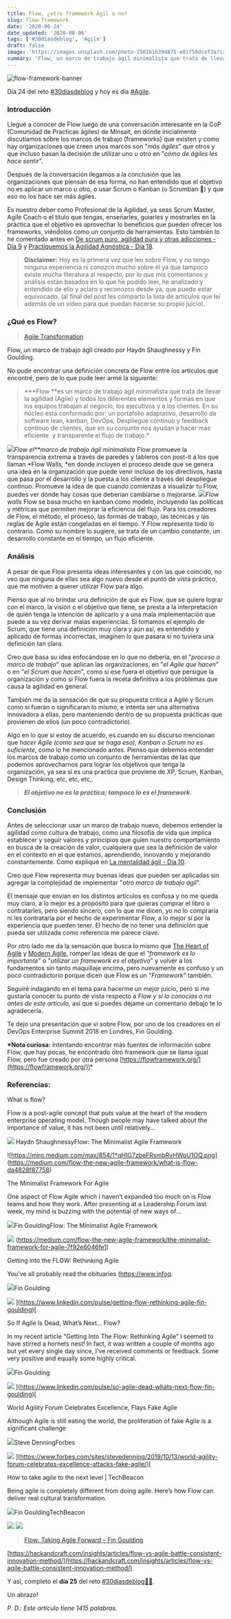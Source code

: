 ```yaml
---
title: Flow, ¿otro framework Ágil o no?
slug: flow-framework
date: '2020-06-24'
date_updated: '2020-08-06'
tags: ['#30díasdeblog', 'Agile']
draft: false
image: 'https://images.unsplash.com/photo-1501616394875-e81f58dcef3a?ixlib=rb-1.2.1&q=80&fm=jpg&crop=entropy&cs=tinysrgb&w=2000&fit=max&ixid=eyJhcHBfaWQiOjExNzczfQ'
summary: 'Flow, un marco de trabajo ágil minimalista que trata de llevar la agilidad (Agile) y todos los diferentes elementos y formas en que los equipos trabajan al negocio, ejecutivos y clientes.'
---
```


![flow-framework-banner](https://images.unsplash.com/photo-1501616394875-e81f58dcef3a?ixlib=rb-1.2.1&q=80&fm=jpg&crop=entropy&cs=tinysrgb&w=2000&fit=max&ixid=eyJhcHBfaWQiOjExNzczfQ)

Día 24 del reto [#30díasdeblog](/tag/30diasdeblog/) y hoy es día [#Agile](/tag/agile/).

### Introducción

Llegué a conocer de Flow luego de una conversación interesante en la CoP (Comunidad de Practicas ágiles) de Minsait, en dónde inicialmente discutíamos sobre los marcos de trabajo (frameworks) que existen y como hay organizaciones que creen unos marcos son "_más ágiles_" que otros y que incluso basan la decisión de utilizar uno u otro en "_cómo de ágiles les hace sentir_".

Después de la conversación llegamos a la conclusión que las organizaciones que piensan de esa forma, no han entendido que el objetivo no es aplicar un marco u otro, o usar Scrum o Kanban (o Scrumban 🤮) y que eso no los hace ser más ágiles.

Es nuestro deber como Profesional de la Agilidad, ya seas Scrum Master, Agile Coach o el título que tengas, enseñarles, guiarles y mostrarles en la práctica que el objetivo es aprovechar lo beneficios que pueden ofrecer los frameworks, viéndolos como un conjunto de herramientas. Esto también lo he comentado antes en [De scrum puro, agilidad pura y otras adicciones - Día 9](/scrum-puro/) y [Practiquemos la Agilidad Agnóstica - Día 18](/agilidad-agnostica/).

> **Disclaimer:** Hoy es la primera vez que leo sobre Flow, y no tengo ninguna experiencia ni conozco mucho sobre él ya que tampoco existe mucha literatura al respecto, por lo que mis comentarios y análisis están basados en lo que he podido leer, he analizado y entendido de ello y aclaro y reconozco desde ya, que puedo estar equivocado. (al final del post les comparto la lista de artículos que leí además de un video para que puedan hacerse su propio juicio).

### ¿Qué es Flow?

> [Agile Transformation](https://enterpriseflow.io/)

Flow, un marco de trabajo ágil creado por Haydn Shaughnessy y Fin Goulding.

No pude encontrar una definición concreta de Flow entre los artículos que encontré, pero de lo que pude leer armé la siguiente:

> **\*Flow **es un marco de trabajo ágil minimalista que trata de llevar la agilidad (Agile) y todos los diferentes elementos y formas en que los equipos trabajan al negocio, los ejecutivos y a los clientes. En su núcleo está conformado por: un portafolio adaptativo, desarrollo de software lean, kanban, DevOps, Despliegue continuo y feedback continuo de clientes, que en su conjunto nos ayudan a hacer más eficiente  y transparente el flujo de trabajo.\*

![](https://digitalpress.fra1.cdn.digitaloceanspaces.com/cd0euxp/2020/06/image-22.png)_Flow el\*\*marco de trabajo ágil minimalista_
Flow promueve la transparencia extrema a través de paredes y tableros con post-it a los que llaman *Flow Walls, *en donde incluyen el proceso desde que se genera una idea en la organización que puede venir incluso de los directivos, hasta que pasa por el desarrollo y la puesta a los cliente a través del despliegue continuo. Promueve la idea de que cuando comienzas a visualizar tu Flow, puedes ver dónde hay cosas que deberían cambiarse o mejorarse.
![](https://digitalpress.fra1.cdn.digitaloceanspaces.com/cd0euxp/2020/06/image-23.png)_Flow walls_
Flow se basa mucho en kanban como modelo, incluyendo las políticas y métricas que permiten mejorar la eficiencia del flujo. Para los creadores de Flow, el método, el proceso, las formas de trabajo, las técnicas y las reglas de Agile están congeladas en el tiempo. Y Flow representa todo lo contrario. Como su nombre lo sugiere, se trata de un cambio constante, un desarrollo constante en el tiempo, un flujo eficiente.

### Análisis

A pesar de que Flow presenta ideas interesantes y con las que coincido, no veo que ninguna de ellas sea algo nuevo desde el punto de vista práctico, que me motiven a querer utilizar Flow para algo.

Pienso que al no brindar una definición de qué es Flow, que se quiere lograr con el marco, la visión o el objetivo que tiene, se presta a la interpretación de quién tenga la intención de aplicarlo y a una mala implementación que puede a su vez derivar malas experiencias. Si tomamos el ejemplo de Scrum, que tiene una definición muy clara y aún así, es entendido y aplicado de formas incorrectas, imaginen lo que pasara si no tuviera una definición tan clara.

Creo que basa su idea enfocándose en lo que no debería, en el "_proceso o marco de trabajo_" que aplican las organizaciones, en "_el Agile que hacen_" o en "_el Scrum que hacen_", como si ese fuera el objetivo que persigue la organización y como si Flow fuera la receta definitiva a los problemas que causa la agilidad en general.

También me da la sensación de que su propuesta critica a Agile y Scrum como si fueran o significaran lo mismo, e intenta ser una alternativa innovadora a ellas, pero manteniendo dentro de su propuesta prácticas que provienen de ellos (un poco contradictorio).

Algo en lo que si estoy de acuerdo, es cuando en su discurso mencionan que _hacer Agile (como sea que se haga eso), Kanban o Scrum no es suficiente_, como lo he mencionado antes. Pienso que debemos entender los marcos de trabajo como un conjunto de herramientas de las que podemos aprovecharnos para lograr los objetivos que tenga la organización, ya sea si es una practica que proviene de XP, Scrum, Kanban, Design Thinking, etc, etc, etc,.

> **_El objetivo no es la practica; tampoco lo es el framework._**

### Conclusión

Antes de seleccionar usar un marco de trabajo nuevo, debemos entender la agilidad como cultura de trabajo, como una filosofía de vida que implica establecer y seguir valores y principios que guíen nuestro comportamiento en busca de la creación de valor, cualquiera que sea la definición de valor en el contexto en el que estamos, aprendiendo, innovando y mejorando constantemente. Como expliqué en [La mentalidad ágil - Día 10](/mentalidad-agil/).

Creo que Flow representa muy buenas ideas que pueden ser aplicadas sin agregar la complejidad de implementar "_otro marco de trabajo ágil_".

El mensaje que envían en los distintos artículos es confusa y no me queda muy claro, a lo mejor es a propósito para que quieras comprar el libro o contratarles, pero siendo sincero, con lo que me dicen, yo no lo compraría ni les contrataría por el hecho de experimentar Flow, a lo mejor sí por la experiencia que pueden tener. El hecho de no tener una definición que pueda ser utilizada como referencia me parece clave.

Por otro lado me da la sensación que busca lo mismo que [The Heart of Agile](https://heartofagile.com/) y [Modern Agile](http://modernagile.org/), romper las ideas de que el "_framework es lo importante_" o "_utilizar un framework es el objetivo_" y volver a los fundamentos sin tanto maquillaje encima, pero nuevamente es confuso y un poco contradictorio porque dicen que Flow es un "_Framework_" también.

Seguiré indagando en el tema para hacerme un mejor juicio, pero si me gustaría conocer tu punto de vista respecto a *Flow *y si lo conocías o no antes de este artículo*,* así que si puedes déjame un comentario debajo te lo agradecería.

Te dejo una presentación que vi sobre Flow, por uno de los creadores en el DevOps Enterprise Summit 2018 en Londres, Fin Goulding.

**\*Nota curiosa:** Intentando encontrar más fuentes de información sobre Flow, que hay pocas, he encontrado otro framework que se llama igual Flow, pero fue creado por otra persona [https://flowframework.org/](https://flowframework.org/)\*

### Referencias:

What is flow?

Flow is a post-agile concept that puts value at the heart of the modern enterprise operating model. Though people may have talked about the importance of value, it has not been until relatively…

![](https://cdn-images-1.medium.com/fit/c/152/152/1*8I-HPL0bfoIzGied-dzOvA.png) Haydn ShaughnessyFlow: The Minimalist Agile Framework

![https://miro.medium.com/max/854/1*qHIG7zbeFRsmbRvHWpU1OQ.png]
(https://medium.com/flow-the-new-agile-framework/what-is-flow-da4828f87758)

The Minimalist Framework For Agile

One aspect of Flow Agile which I haven’t expanded too much on is Flow teams and how they work. After presenting at a Leadership Forum last week, my mind is buzzing with the potential of new ways of…

![](https://cdn-images-1.medium.com/fit/c/152/152/1*8I-HPL0bfoIzGied-dzOvA.png)Fin GouldingFlow: The Minimalist Agile Framework

![](https://miro.medium.com/max/1200/1*wSfv9Uc-w-_gh9w3e-cKZg.jpeg)
(https://medium.com/flow-the-new-agile-framework/the-minimalist-framework-for-agile-7f92e6046fe1)

Getting into the FLOW: Rethinking Agile

You’ve all probably read the obituaries (https://www.infoq.

![](https://static-exp1.licdn.com/scds/common/u/images/logos/favicons/v1/favicon.ico)Fin Goulding

![](https://media-exp1.licdn.com/dms/image/C5612AQGaEyKJRwi8RQ/article-cover_image-shrink_600_2000/0?e=1598486400&v=beta&t=eDpUGaGaTfT-Q4kgH8hcBNSb_9-n_Fqw78Q80lYATKc)
](https://www.linkedin.com/pulse/getting-flow-rethinking-agile-fin-goulding)[

So If Agile Is Dead, What’s Next... Flow?

In my recent article “Getting Into The Flow: Rethinking Agile” I seemed to have stirred a hornets nest! In fact, it was written a couple of months ago but yet every single day since, I’ve received comments or feedback. Some very positive and equally some highly critical.

![](https://static-exp1.licdn.com/scds/common/u/images/logos/favicons/v1/favicon.ico)Fin Goulding

![](https://media-exp1.licdn.com/dms/image/C5612AQFzOXpz64C26Q/article-cover_image-shrink_600_2000/0?e=1598486400&v=beta&t=Mpy5IDMBxNxW7_9JWyVYh6NoVNemGvumIGMhNZySoyA)
](https://www.linkedin.com/pulse/so-agile-dead-whats-next-flow-fin-goulding)[

World Agility Forum Celebrates Excellence, Flays Fake Agile

Although Agile is still eating the world, the proliferation of fake Agile is a significant challenge

![](https://i.forbesimg.com/48X48-F.png)Steve DenningForbes

![](<https://thumbor.forbes.com/thumbor/fit-in/1200x0/filters%3Aformat(jpg)/https%3A%2F%2Fblogs-images.forbes.com%2Fstevedenning%2Ffiles%2F2019%2F10%2FWorld-Agility-Forum-panel-Lisbon-Oct-2019.jpg>)
](https://www.forbes.com/sites/stevedenning/2019/10/13/world-agility-forum-celebrates-excellence-attacks-fake-agile/)[

How to take agile to the next level | TechBeacon

Being agile is completely different from doing agile. Here’s how Flow can deliver real cultural transformation.

![](https://techbeacon.com/android-chrome-192x192.png)Fin GouldingTechBeacon

![](https://techbeacon.com/sites/default/files/styles/social/public/field/image/go-with-flow-agile.jpg?itok=WZQHPTAG)
![](https://techbeacon.com/devops/how-take-agile-next-level)

> [Flow: Taking Agile Forward &#8211; Fin Goulding](https://itrevolution.com/fin-goulding-flow-taking-agile-forward/)

[https://hackandcraft.com/insights/articles/flow-vs-agile-battle-consistent-innovation-method/](https://hackandcraft.com/insights/articles/flow-vs-agile-battle-consistent-innovation-method/)

Y así, completo el **día 25** del reto [#30díasdeblog](/tag/30diasdeblog/)**[👨‍💻](https://emojipedia.org/man-technologist/)**.

Un abrazo!

_P. D.: Este artículo tiene 1415 palabras._
